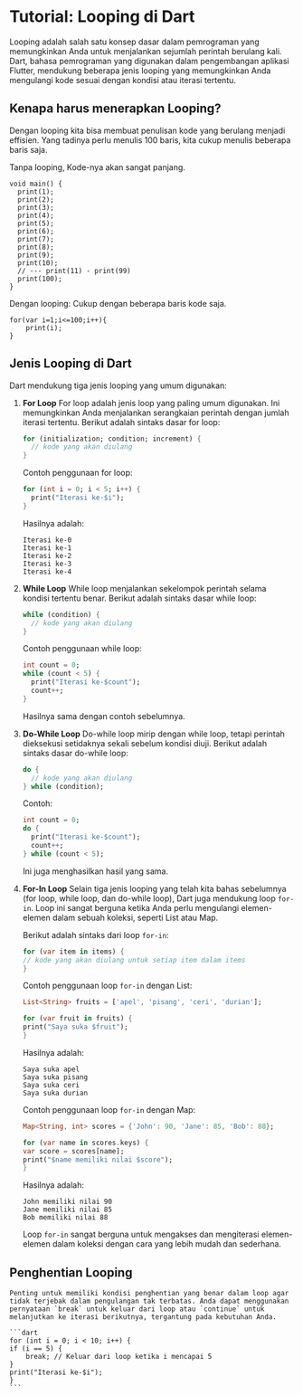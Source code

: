 # Tutorial: Looping di Dart

Looping adalah salah satu konsep dasar dalam pemrograman yang memungkinkan Anda untuk menjalankan sejumlah perintah berulang kali. Dart, bahasa pemrograman yang digunakan dalam pengembangan aplikasi Flutter, mendukung beberapa jenis looping yang memungkinkan Anda mengulangi kode sesuai dengan kondisi atau iterasi tertentu.


## Kenapa harus menerapkan Looping?

Dengan looping kita bisa membuat penulisan kode yang berulang menjadi effisien. Yang tadinya perlu menulis 100 baris, kita cukup menulis beberapa baris saja.

Tanpa looping, 
Kode-nya akan sangat panjang.
```
void main() {
  print(1);
  print(2);
  print(3);
  print(4);
  print(5);
  print(6);
  print(7);
  print(8);
  print(9);
  print(10);
  // --- print(11) - print(99)
  print(100);
}
```

Dengan looping:
Cukup dengan beberapa baris kode saja.
```
for(var i=1;i<=100;i++){
    print(i);
}
```

## Jenis Looping di Dart

Dart mendukung tiga jenis looping yang umum digunakan:

1. **For Loop**
   For loop adalah jenis loop yang paling umum digunakan. Ini memungkinkan Anda menjalankan serangkaian perintah dengan jumlah iterasi tertentu. Berikut adalah sintaks dasar for loop:

   ```dart
   for (initialization; condition; increment) {
     // kode yang akan diulang
   }
   ```

   Contoh penggunaan for loop:

   ```dart
   for (int i = 0; i < 5; i++) {
     print("Iterasi ke-$i");
   }
   ```

   Hasilnya adalah:
   ```
   Iterasi ke-0
   Iterasi ke-1
   Iterasi ke-2
   Iterasi ke-3
   Iterasi ke-4
   ```

2. **While Loop**
   While loop menjalankan sekelompok perintah selama kondisi tertentu benar. Berikut adalah sintaks dasar while loop:

   ```dart
   while (condition) {
     // kode yang akan diulang
   }
   ```

   Contoh penggunaan while loop:

   ```dart
   int count = 0;
   while (count < 5) {
     print("Iterasi ke-$count");
     count++;
   }
   ```

   Hasilnya sama dengan contoh sebelumnya.

3. **Do-While Loop**
   Do-while loop mirip dengan while loop, tetapi perintah dieksekusi setidaknya sekali sebelum kondisi diuji. Berikut adalah sintaks dasar do-while loop:

   ```dart
   do {
     // kode yang akan diulang
   } while (condition);
   ```

   Contoh:

   ```dart
   int count = 0;
   do {
     print("Iterasi ke-$count");
     count++;
   } while (count < 5);
   ```

   Ini juga menghasilkan hasil yang sama.

4. **For-In Loop**
    Selain tiga jenis looping yang telah kita bahas sebelumnya (for loop, while loop, dan do-while loop), Dart juga mendukung loop `for-in`. Loop ini sangat berguna ketika Anda perlu mengulangi elemen-elemen dalam sebuah koleksi, seperti List atau Map.

    Berikut adalah sintaks dari loop `for-in`:

    ```dart
    for (var item in items) {
    // kode yang akan diulang untuk setiap item dalam items
    }
    ```

    Contoh penggunaan loop `for-in` dengan List:

    ```dart
    List<String> fruits = ['apel', 'pisang', 'ceri', 'durian'];

    for (var fruit in fruits) {
    print("Saya suka $fruit");
    }
    ```

    Hasilnya adalah:

    ```
    Saya suka apel
    Saya suka pisang
    Saya suka ceri
    Saya suka durian
    ```

    Contoh penggunaan loop `for-in` dengan Map:

    ```dart
    Map<String, int> scores = {'John': 90, 'Jane': 85, 'Bob': 88};

    for (var name in scores.keys) {
    var score = scores[name];
    print("$name memiliki nilai $score");
    }
    ```

    Hasilnya adalah:

    ```
    John memiliki nilai 90
    Jane memiliki nilai 85
    Bob memiliki nilai 88
    ```

    Loop `for-in` sangat berguna untuk mengakses dan mengiterasi elemen-elemen dalam koleksi dengan cara yang lebih mudah dan sederhana.


## Penghentian Looping
    Penting untuk memiliki kondisi penghentian yang benar dalam loop agar tidak terjebak dalam pengulangan tak terbatas. Anda dapat menggunakan pernyataan `break` untuk keluar dari loop atau `continue` untuk melanjutkan ke iterasi berikutnya, tergantung pada kebutuhan Anda.

    ```dart
    for (int i = 0; i < 10; i++) {
    if (i == 5) {
        break; // Keluar dari loop ketika i mencapai 5
    }
    print("Iterasi ke-$i");
    }
    ```